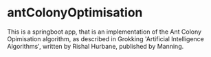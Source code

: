 # antColonyOptimisation

This is a springboot app, that is an implementation of the Ant Colony Opimisation algorithm, as described in Grokking 'Artificial Intelligence Algorithms', written by Rishal Hurbane, published by Manning.
